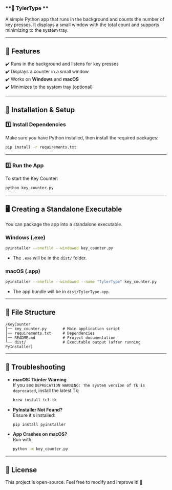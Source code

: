 ### **📌 TylerType **
A simple Python app that runs in the background and counts the number of key presses. It displays a small window with the total count and supports minimizing to the system tray.

---

## **🔧 Features**
✔️ Runs in the background and listens for key presses  
✔️ Displays a counter in a small window  
✔️ Works on **Windows** and **macOS**  
✔️ Minimizes to the system tray (optional)  

---

## **🚀 Installation & Setup**
### **1️⃣ Install Dependencies**
Make sure you have Python installed, then install the required packages:

```sh
pip install -r requirements.txt
```

---

### **2️⃣ Run the App**
To start the Key Counter:

```sh
python key_counter.py
```

---

## **🖥️ Creating a Standalone Executable**
You can package the app into a standalone executable.

### **Windows (.exe)**
```sh
pyinstaller --onefile --windowed key_counter.py
```
- The `.exe` will be in the `dist/` folder.

### **macOS (.app)**
```sh
pyinstaller --onefile --windowed --name "TylerType" key_counter.py
```
- The app bundle will be in `dist/TylerType.app`.

---

## **📂 File Structure**
```
/KeyCounter
│── key_counter.py       # Main application script
│── requirements.txt     # Dependencies
│── README.md            # Project documentation
└── dist/                # Executable output (after running PyInstaller)
```

---

## **🔧 Troubleshooting**
- **macOS: Tkinter Warning**  
  If you see `DEPRECATION WARNING: The system version of Tk is deprecated`, install the latest Tk:

  ```sh
  brew install tcl-tk
  ```

- **PyInstaller Not Found?**  
  Ensure it's installed:

  ```sh
  pip install pyinstaller
  ```

- **App Crashes on macOS?**  
  Run with:

  ```sh
  python -m key_counter.py
  ```

---

## **📝 License**
This project is open-source. Feel free to modify and improve it! 🚀
